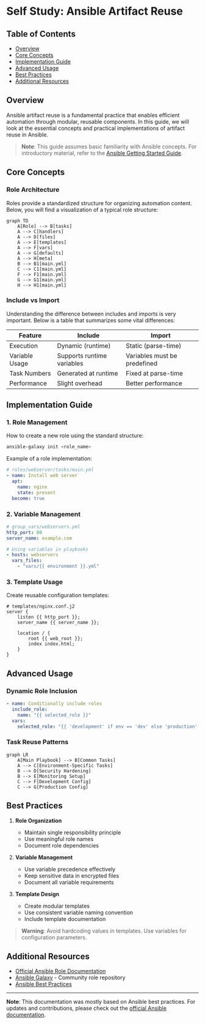 # Self Study: Ansible Artifact Reuse

## Table of Contents
- [Overview](#overview)
- [Core Concepts](#core-concepts)
- [Implementation Guide](#implementation-guide)
- [Advanced Usage](#advanced-usage)
- [Best Practices](#best-practices)
- [Additional Resources](#additional-resources)

## Overview

Ansible artifact reuse is a fundamental practice that enables efficient automation through modular, reusable components. In this guide, we will look at the essential concepts and practical implementations of artifact reuse in Ansible.

> **Note**: This guide assumes basic familiarity with Ansible concepts. For introductory material, refer to the [Ansible Getting Started Guide](https://docs.ansible.com/ansible/latest/getting_started/index.html).

## Core Concepts

### Role Architecture
Roles provide a standardized structure for organizing automation content. Below, you will find a visualization of a typical role structure:

```mermaid
graph TD
    A[Role] --> B[tasks]
    A --> C[handlers]
    A --> D[files]
    A --> E[templates]
    A --> F[vars]
    A --> G[defaults]
    A --> H[meta]
    B --> B1[main.yml]
    C --> C1[main.yml]
    F --> F1[main.yml]
    G --> G1[main.yml]
    H --> H1[main.yml]
```

### Include vs Import
Understanding the difference between includes and imports is very important. Below is a table that summarizes some vital differences:

| Feature | Include | Import |
|---------|---------|--------|
| Execution | Dynamic (runtime) | Static (parse-time) |
| Variable Usage | Supports runtime variables | Variables must be predefined |
| Task Numbers | Generated at runtime | Fixed at parse-time |
| Performance | Slight overhead | Better performance |

## Implementation Guide

### 1. Role Management

How to create a new role using the standard structure:

```bash
ansible-galaxy init <role_name>
```

Example of a role implementation:

```yaml
# roles/webserver/tasks/main.yml
- name: Install web server
  apt:
    name: nginx
    state: present
  become: true
```

### 2. Variable Management

```yaml
# group_vars/webservers.yml
http_port: 80
server_name: example.com

# Using variables in playbooks
- hosts: webservers
  vars_files:
    - "vars/{{ environment }}.yml"
```

### 3. Template Usage

Create reusable configuration templates:

```jinja2
# templates/nginx.conf.j2
server {
    listen {{ http_port }};
    server_name {{ server_name }};
    
    location / {
        root {{ web_root }};
        index index.html;
    }
}
```

## Advanced Usage

### Dynamic Role Inclusion

```yaml
- name: Conditionally include roles
  include_role:
    name: "{{ selected_role }}"
  vars:
    selected_role: "{{ 'development' if env == 'dev' else 'production' }}"
```

### Task Reuse Patterns

```mermaid
graph LR
    A[Main Playbook] --> B[Common Tasks]
    A --> C[Environment-Specific Tasks]
    B --> D[Security Hardening]
    B --> E[Monitoring Setup]
    C --> F[Development Config]
    C --> G[Production Config]
```

## Best Practices

1. **Role Organization**
   - Maintain single responsibility principle
   - Use meaningful role names
   - Document role dependencies

2. **Variable Management**
   - Use variable precedence effectively
   - Keep sensitive data in encrypted files
   - Document all variable requirements

3. **Template Design**
   - Create modular templates
   - Use consistent variable naming convention
   - Include template documentation

> **Warning**: Avoid hardcoding values in templates. Use variables for configuration parameters.

## Additional Resources

- [Official Ansible Role Documentation](https://docs.ansible.com/ansible/latest/playbook_guide/playbooks_reuse_roles.html)
- [Ansible Galaxy](https://galaxy.ansible.com/) - Community role repository
- [Ansible Best Practices](https://docs.ansible.com/ansible/latest/tips_tricks/ansible_tips_tricks.html)

---

**Note**: This documentation was mostly based on Ansible best practices. For updates and contributions, please check out the [official Ansible documentation](https://docs.ansible.com/ansible/latest/playbook_guide/playbooks_reuse.html).